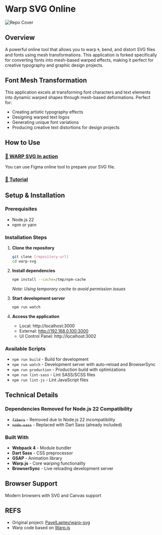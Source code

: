 # Warp SVG Online

![Repo Cover](https://raw.githubusercontent.com/PavelLaptev/warp-svg/master/src/images/web-preview.jpg)

## Overview

A powerful online tool that allows you to warp 🌀, bend, and distort SVG files and fonts using mesh transformations. This application is forked specifically for converting fonts into mesh-based warped effects, making it perfect for creative typography and graphic design projects.

## Font Mesh Transformation

This application excels at transforming font characters and text elements into dynamic warped shapes through mesh-based deformations. Perfect for:
- Creating artistic typography effects
- Designing warped text logos
- Generating unique font variations
- Producing creative text distortions for design projects

## How to Use

### [🎥 WARP SVG In action](https://pavellaptev.github.io/warp-svg/)

You can use Figma online tool to prepare your SVG file.

### [📖 Tutorial](https://www.figma.com/file/RqhYd0CaFD2f9dvz0m360Z/Warp-SVG-Online?node-id=1%3A2)

## Setup & Installation

### Prerequisites
- Node.js 22
- npm or yarn

### Installation Steps

1. **Clone the repository**
   ```bash
   git clone [repository-url]
   cd warp-svg
   ```

2. **Install dependencies**
   ```bash
   npm install --cache=/tmp/npm-cache
   ```
   *Note: Using temporary cache to avoid permission issues*

3. **Start development server**
   ```bash
   npm run watch
   ```

4. **Access the application**
   - Local: http://localhost:3000
   - External: http://192.168.0.100:3000
   - UI Control Panel: http://localhost:3002

### Available Scripts

- `npm run build` - Build for development
- `npm run watch` - Development server with auto-reload and BrowserSync
- `npm run production` - Production build with optimizations
- `npm run lint-sass` - Lint SASS/SCSS files
- `npm run lint-js` - Lint JavaScript files

## Technical Details

### Dependencies Removed for Node.js 22 Compatibility
- ~~`fibers`~~ - Removed due to Node.js 22 incompatibility
- ~~`node-sass`~~ - Replaced with Dart Sass (already included)

### Built With
- **Webpack 4** - Module bundler
- **Dart Sass** - CSS preprocessor
- **GSAP** - Animation library
- **Warp.js** - Core warping functionality
- **BrowserSync** - Live reloading development server

## Browser Support
Modern browsers with SVG and Canvas support

## REFS
- Original project: [PavelLaptev/warp-svg](https://github.com/PavelLaptev/warp-svg)
- Warp code based on [Warp.js](https://github.com/benjamminf/warpjs)
